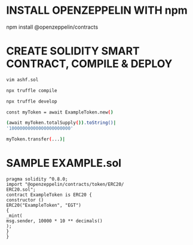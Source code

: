 # INSTALL OPENZEPPELIN WITH npm
npm install @openzeppelin/contracts

# CREATE SOLIDITY SMART CONTRACT, COMPILE & DEPLOY
```Bash
vim ashf.sol

npx truffle compile

npx truffle develop

const myToken = await ExampleToken.new()

(await myToken.totalSupply()).toString()|
'10000000000000000000000'

myToken.transfer(...)|
```

# SAMPLE EXAMPLE.sol
```Solidity
pragma solidity ^0.8.0;
import "@openzeppelin/contracts/token/ERC20/
ERC20.sol";
contract ExampleToken is ERC20 {
constructor ()
ERC20("ExampleToken", "EGT")
{
_mint(
msg.sender, 10000 * 10 ** decimals()
);
}
}


```

 
 
